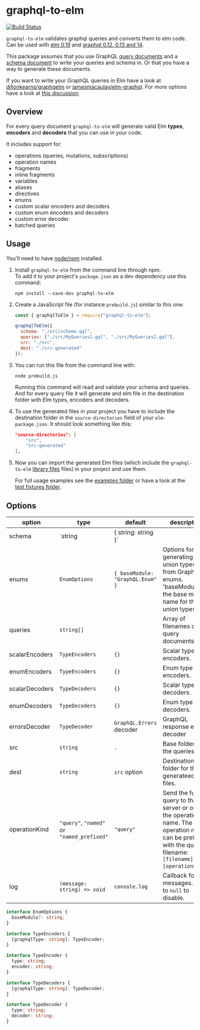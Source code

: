 # graphql-to-elm

[![Build Status](https://travis-ci.org/harmboschloo/graphql-to-elm.svg?branch=master)](https://travis-ci.org/harmboschloo/graphql-to-elm)

`graphql-to-elm` validates graphql queries and converts them to elm code. Can be used with [elm 0.19](https://www.npmjs.com/package/elm) and [graphql 0.12, 0.13 and 14](https://www.npmjs.com/package/graphql).

This package assumes that you use GraphQL [query documents](http://graphql.org/learn/queries/)
and a [schema document](http://graphql.org/learn/schema/) to write your queries and schema in.
Or that you have a way to generate these documents.

If you want to write your GraphQL queries in Elm have a look at
[dillonkearns/graphqelm](https://github.com/dillonkearns/graphqelm)
or [jamesmacaulay/elm-graphql](https://github.com/jamesmacaulay/elm-graphql).
For more options have a look at [this discussion](https://discourse.elm-lang.org/t/introducing-graphqelm-a-tool-for-type-safe-graphql-queries/472/4).

## Overview

For every query document `graphql-to-elm` will generate valid Elm **types**, **encoders** and **decoders** that you can use in your code.

It includes support for:

- operations (queries, mutations, subscriptions)
- operation names
- fragments
- inline fragments
- variables
- aliases
- directives
- enums
- custom scalar encoders and decoders
- custom enum encoders and decoders
- custom error decoder
- batched queries

## Usage

You'll need to have [node/npm](https://nodejs.org) installed.

1.  Install `graphql-to-elm` from the command line through npm.  
    To add it to your project's `package.json` as a dev dependency use this command:

    ```shell
    npm install --save-dev graphql-to-elm
    ```

2.  Create a JavaScript file (for instance `prebuild.js`) similar to this one:

    ```js
    const { graphqlToElm } = require("graphql-to-elm");

    graphqlToElm({
      schema: "./src/schema.gql",
      queries: ["./src/MyQueries1.gql", "./src/MyQueries2.gql"],
      src: "./src",
      dest: "./src-generated"
    });
    ```

3.  You can run this file from the command line with:

    ```shell
    node prebuild.js
    ```

    Running this command will read and validate your schema and queries.
    And for every query file it will generate and elm file in the destination folder
    with Elm types, encoders and decoders.

4.  To use the generated files in your project you have to include the
    destination folder in the `source-directories` field of your `elm-package.json`.
    It should look something like this:

    ```json
    "source-directories": [
        "src",
        "src-generated"
    ],
    ```

5.  Now you can import the generated Elm files
    (which include the `graphql-to-elm` [library files](https://github.com/harmboschloo/graphql-to-elm-package) files)
    in your project and use them.

    For full usage examples see the [examples folder](../examples)
    or have a look at the [test fixtures folder](test/fixtures).

## Options

| option         | type                                       | default                          | description                                                                                                                                             |
| -------------- | ------------------------------------------ | -------------------------------- | ------------------------------------------------------------------------------------------------------------------------------------------------------- |
| schema         | `string | { string: string }`              |                                  | Filename of the schema document. Or the whole schema as a string.                                                                                       |
| enums          | `EnumOptions`                              | `{ baseModule: "GraphQL.Enum" }` | Options for generating union types from GraphQL enums. 'baseModule' is the base module name for the union types.                                        |
| queries        | `string[]`                                 |                                  | Array of filenames of the query documents.                                                                                                              |
| scalarEncoders | `TypeEncoders`                             | `{}`                             | Scalar type encoders.                                                                                                                                   |
| enumEncoders   | `TypeEncoders`                             | `{}`                             | Enum type encoders.                                                                                                                                     |
| scalarDecoders | `TypeDecoders`                             | `{}`                             | Scalar type decoders.                                                                                                                                   |
| enumDecoders   | `TypeDecoders`                             | `{}`                             | Enum type decoders.                                                                                                                                     |
| errorsDecoder  | `TypeDecoder`                              | `GraphQL.Errors` decoder         | GraphQL response errors decoder                                                                                                                         |
| src            | `string`                                   | `.`                              | Base folder of the queries.                                                                                                                             |
| dest           | `string`                                   | `src` option                     | Destination folder for the generateed elm files.                                                                                                        |
| operationKind  | `"query"`, `"named"` or `"named_prefixed"` | `"query"`                        | Send the full query to the server or only the operation name. The operation name can be prefixed with the query filename: `[filename]:[operationName]`. |
| log            | `(message: string) => void`                | `console.log`                    | Callback for log messages. Set to `null` to disable.                                                                                                    |

```TypeScript
interface EnumOptions {
  baseModule?: string;
}

interface TypeEncoders {
  [graphqlType: string]: TypeEncoder;
}

interface TypeEncoder {
  type: string;
  encoder: string;
}

interface TypeDecoders {
  [graphqlType: string]: TypeDecoder;
}

interface TypeDecoder {
  type: string;
  decoder: string;
}
```
